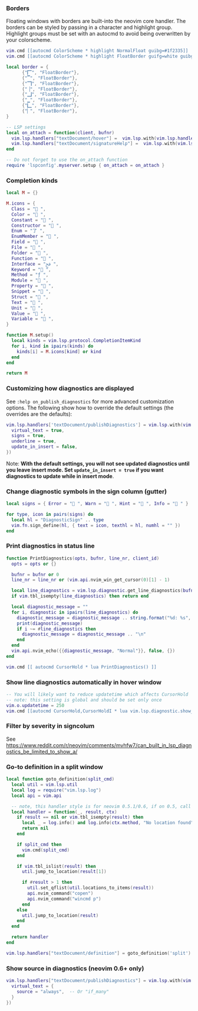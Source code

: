 ### Borders

Floating windows with borders are built-into the neovim core handler. The borders can be styled by passing in a character and highlight group. Highlight groups must be set with an autocmd to avoid being overwritten by your colorscheme.

```lua
vim.cmd [[autocmd ColorScheme * highlight NormalFloat guibg=#1f2335]]
vim.cmd [[autocmd ColorScheme * highlight FloatBorder guifg=white guibg=#1f2335]]

local border = {
      {"🭽", "FloatBorder"},
      {"▔", "FloatBorder"},
      {"🭾", "FloatBorder"},
      {"▕", "FloatBorder"},
      {"🭿", "FloatBorder"},
      {"▁", "FloatBorder"},
      {"🭼", "FloatBorder"},
      {"▏", "FloatBorder"},
}

-- LSP settings
local on_attach = function(client, bufnr)
  vim.lsp.handlers["textDocument/hover"] =  vim.lsp.with(vim.lsp.handlers.hover, {border = border})
  vim.lsp.handlers["textDocument/signatureHelp"] =  vim.lsp.with(vim.lsp.handlers.signature_help, {border = border})
end

-- Do not forget to use the on_attach function
require 'lspconfig'.myserver.setup { on_attach = on_attach }
```

### Completion kinds

```lua
local M = {}

M.icons = {
  Class = " ",
  Color = " ",
  Constant = " ",
  Constructor = " ",
  Enum = "了 ",
  EnumMember = " ",
  Field = " ",
  File = " ",
  Folder = " ",
  Function = " ",
  Interface = "ﰮ ",
  Keyword = " ",
  Method = "ƒ ",
  Module = " ",
  Property = " ",
  Snippet = "﬌ ",
  Struct = " ",
  Text = " ",
  Unit = " ",
  Value = " ",
  Variable = " ",
}

function M.setup()
  local kinds = vim.lsp.protocol.CompletionItemKind
  for i, kind in ipairs(kinds) do
    kinds[i] = M.icons[kind] or kind
  end
end

return M
```
### Customizing how diagnostics are displayed

See `:help on_publish_diagnostics` for more advanced customization options. The following show how to override the default settings (the overrides are the defaults):

```lua
vim.lsp.handlers['textDocument/publishDiagnostics'] = vim.lsp.with(vim.lsp.diagnostic.on_publish_diagnostics, {
  virtual_text = true,
  signs = true,
  underline = true,
  update_in_insert = false,
})
```

Note: **With the default settings, you will not see updated diagnostics until you leave insert mode. Set `update_in_insert = true` if you want diagnostics to update while in insert mode**.

### Change diagnostic symbols in the sign column (gutter)
```lua
local signs = { Error = " ", Warn = " ", Hint = " ", Info = " " }

for type, icon in pairs(signs) do
  local hl = "DiagnosticSign" .. type
  vim.fn.sign_define(hl, { text = icon, texthl = hl, numhl = "" })
end
```

### Print diagnostics in status line

```lua
function PrintDiagnostics(opts, bufnr, line_nr, client_id)
  opts = opts or {}

  bufnr = bufnr or 0
  line_nr = line_nr or (vim.api.nvim_win_get_cursor(0)[1] - 1)

  local line_diagnostics = vim.lsp.diagnostic.get_line_diagnostics(bufnr, line_nr, opts, client_id)
  if vim.tbl_isempty(line_diagnostics) then return end

  local diagnostic_message = ""
  for i, diagnostic in ipairs(line_diagnostics) do
    diagnostic_message = diagnostic_message .. string.format("%d: %s", i, diagnostic.message or "")
    print(diagnostic_message)
    if i ~= #line_diagnostics then
      diagnostic_message = diagnostic_message .. "\n"
    end
  end
  vim.api.nvim_echo({{diagnostic_message, "Normal"}}, false, {})
end

vim.cmd [[ autocmd CursorHold * lua PrintDiagnostics() ]]
```
### Show line diagnostics automatically in hover window

```lua 
-- You will likely want to reduce updatetime which affects CursorHold
-- note: this setting is global and should be set only once
vim.o.updatetime = 250
vim.cmd [[autocmd CursorHold,CursorHoldI * lua vim.lsp.diagnostic.show_line_diagnostics({focusable=false})]]
```

### Filter by severity in signcolum
See https://www.reddit.com/r/neovim/comments/mvhfw7/can_built_in_lsp_diagnostics_be_limited_to_show_a/

### Go-to definition in a split window
```lua
local function goto_definition(split_cmd)
  local util = vim.lsp.util
  local log = require("vim.lsp.log")
  local api = vim.api

  -- note, this handler style is for neovim 0.5.1/0.6, if on 0.5, call with function(_, method, result)
  local handler = function(_, result, ctx)
    if result == nil or vim.tbl_isempty(result) then
      local _ = log.info() and log.info(ctx.method, "No location found")
      return nil
    end

    if split_cmd then
      vim.cmd(split_cmd)
    end

    if vim.tbl_islist(result) then
      util.jump_to_location(result[1])

      if #result > 1 then
        util.set_qflist(util.locations_to_items(result))
        api.nvim_command("copen")
        api.nvim_command("wincmd p")
      end
    else
      util.jump_to_location(result)
    end
  end

  return handler
end

vim.lsp.handlers["textDocument/definition"] = goto_definition('split')
```

### Show source in diagnostics (neovim 0.6+ only)

```lua
vim.lsp.handlers["textDocument/publishDiagnostics"] = vim.lsp.with(vim.lsp.diagnostic.on_publish_diagnostics, {
  virtual_text = {
    source = "always",  -- Or "if_many"
  }
})
```